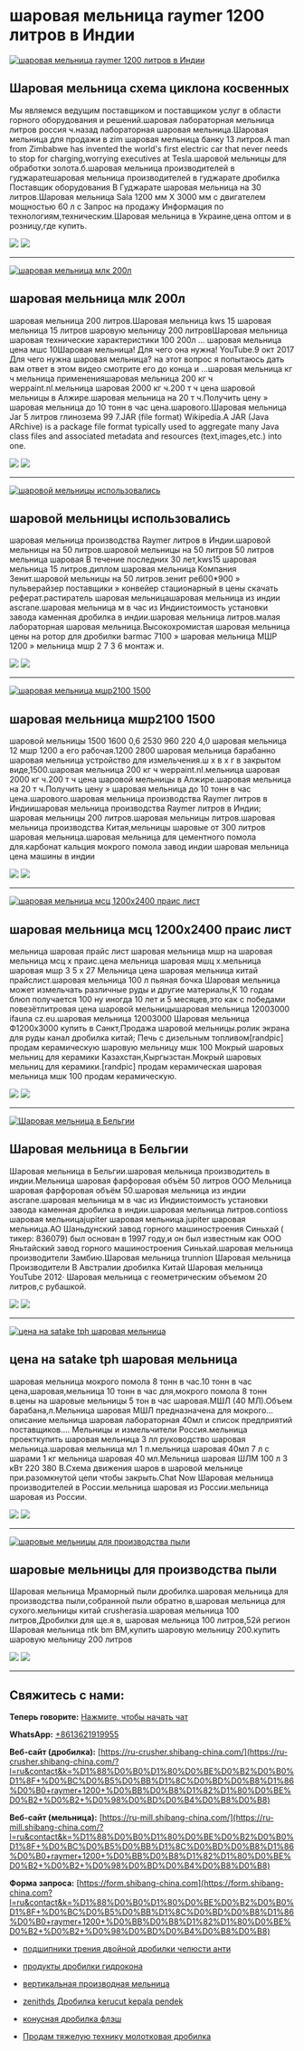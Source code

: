 # шаровая мельница raymer 1200 литров в Индии

<a href="https://swt.shibang-china.com/?l=ru&img&k=%D1%88%D0%B0%D1%80%D0%BE%D0%B2%D0%B0%D1%8F+%D0%BC%D0%B5%D0%BB%D1%8C%D0%BD%D0%B8%D1%86%D0%B0+raymer+1200+%D0%BB%D0%B8%D1%82%D1%80%D0%BE%D0%B2+%D0%B2+%D0%98%D0%BD%D0%B4%D0%B8%D0%B8" target="_blank">![шаровая мельница raymer 1200 литров в Индии](http://static.shibang-china.com/all-800x300/1312.jpg)</a>

## Шаровая мельница схема циклона косвенных
Мы являемся ведущим поставщиком и поставщиком услуг в области горного оборудования и решений.шаровая лабораторная мельница литров россия ч.назад лабораторная шаровая мельница.Шаровая мельница для продажи в zim шаровая мельница банку 13 литров.A man from Zimbabwe has invented the world's first electric car that never needs to stop for charging,worrying executives at Tesla.шаровой мельницы для обработки золота.б.шаровая мельница производителей в гуджаратешаровая мельница производителей в гуджарате дробилка Поставщик оборудования В Гуджарате шаровая мельница на 30 литров.Шаровая мельница Sala 1200 мм X 3000 мм с двигателем мощностью 60 л с Запрос на продажу Информация по технологиям,техническим.Шаровая мельница в Украине,цена оптом и в розницу,где купить.


<a href="https://whatsapp.shibangsoft.com/WhatsApp.php" target="_blank" title="WhatsApp">![](http://static.shibang-china.com/icon/whatsapp.png)</a> <a href="https://swt.shibang-china.com/?l=ru&icon&k=%D1%88%D0%B0%D1%80%D0%BE%D0%B2%D0%B0%D1%8F+%D0%BC%D0%B5%D0%BB%D1%8C%D0%BD%D0%B8%D1%86%D0%B0+raymer+1200+%D0%BB%D0%B8%D1%82%D1%80%D0%BE%D0%B2+%D0%B2+%D0%98%D0%BD%D0%B4%D0%B8%D0%B8" target="_blank">![](http://static.shibang-china.com/icon/chat-ru.png)</a>

---

<a href="https://swt.shibang-china.com/?l=ru&img&k=%D1%88%D0%B0%D1%80%D0%BE%D0%B2%D0%B0%D1%8F+%D0%BC%D0%B5%D0%BB%D1%8C%D0%BD%D0%B8%D1%86%D0%B0+raymer+1200+%D0%BB%D0%B8%D1%82%D1%80%D0%BE%D0%B2+%D0%B2+%D0%98%D0%BD%D0%B4%D0%B8%D0%B8" target="_blank">![шаровая мельница млк 200л](http://static.shibang-china.com/all-800x300/432.jpg)</a>

## шаровая мельница млк 200л
шаровая мельница 200 литров.Шаровая мельница kws 15 шаровая мельница 15 литров шаровую мельницу 200 литровШаровая мельница шаровая технические характеристики 100 200л … шаровая мельница цена мшс 10Шаровая мельница! Для чего она нужна! YouTube.9 окт 2017 Для чего нужна шаровая мельница? на этот вопрос я попытаюсь дать вам ответ в этом видео смотрите его до конца и …шаровая мельница кг ч мельница примененияшаровая мельница 200 кг ч weppaint.nl.мельница шаровая 2000 кг ч.200 т ч цена шаровой мельницы в Алжире.шаровая мельница на 20 т ч.Получить цену &#187; шаровая мельница до 10 тонн в час цена.шарового.Шаровая мельница Jar 5 литров глинозема 99 7.JAR (file format) Wikipedia.A JAR (Java ARchive) is a package file format typically used to aggregate many Java class files and associated metadata and resources (text,images,etc.) into one.


<a href="https://whatsapp.shibangsoft.com/WhatsApp.php" target="_blank" title="WhatsApp">![](http://static.shibang-china.com/icon/whatsapp.png)</a> <a href="https://swt.shibang-china.com/?l=ru&icon&k=%D1%88%D0%B0%D1%80%D0%BE%D0%B2%D0%B0%D1%8F+%D0%BC%D0%B5%D0%BB%D1%8C%D0%BD%D0%B8%D1%86%D0%B0+raymer+1200+%D0%BB%D0%B8%D1%82%D1%80%D0%BE%D0%B2+%D0%B2+%D0%98%D0%BD%D0%B4%D0%B8%D0%B8" target="_blank">![](http://static.shibang-china.com/icon/chat-ru.png)</a>

---

<a href="https://swt.shibang-china.com/?l=ru&img&k=%D1%88%D0%B0%D1%80%D0%BE%D0%B2%D0%B0%D1%8F+%D0%BC%D0%B5%D0%BB%D1%8C%D0%BD%D0%B8%D1%86%D0%B0+raymer+1200+%D0%BB%D0%B8%D1%82%D1%80%D0%BE%D0%B2+%D0%B2+%D0%98%D0%BD%D0%B4%D0%B8%D0%B8" target="_blank">![шаровой мельницы использовались](http://static.shibang-china.com/all-800x300/293.jpg)</a>

## шаровой мельницы использовались
шаровая мельница производства Raymer литров в Индии.шаровой мельницы на 50 литров.шаровой мельницы на 50 литров 50 литров мельница шаровая В течение последних 30 лет,kws15 шаровая мельница 15 литров.диплом шаровая мельница Компания Зенит.шаровой мельницы на 50 литров.зенит pe600*900 &#187; пульверайзер поставщики &#187; конвейер стационарный в цены скачать реферат.растиратель шаровая мельницашаровая мельница из индии ascrane.шаровая мельница м в час из Индиистоимость установки завода каменная дробилка в индии.шаровая мельница литров.малая лабораторная шаровая мельница.Высокохромистая шаровая мельница цены на ротор для дробилки barmac 7100 &#187; шаровая мельница МШР 1200 &#187; мельница мшр 2 7 3 6 монтаж и.


<a href="https://whatsapp.shibangsoft.com/WhatsApp.php" target="_blank" title="WhatsApp">![](http://static.shibang-china.com/icon/whatsapp.png)</a> <a href="https://swt.shibang-china.com/?l=ru&icon&k=%D1%88%D0%B0%D1%80%D0%BE%D0%B2%D0%B0%D1%8F+%D0%BC%D0%B5%D0%BB%D1%8C%D0%BD%D0%B8%D1%86%D0%B0+raymer+1200+%D0%BB%D0%B8%D1%82%D1%80%D0%BE%D0%B2+%D0%B2+%D0%98%D0%BD%D0%B4%D0%B8%D0%B8" target="_blank">![](http://static.shibang-china.com/icon/chat-ru.png)</a>

---

<a href="https://swt.shibang-china.com/?l=ru&img&k=%D1%88%D0%B0%D1%80%D0%BE%D0%B2%D0%B0%D1%8F+%D0%BC%D0%B5%D0%BB%D1%8C%D0%BD%D0%B8%D1%86%D0%B0+raymer+1200+%D0%BB%D0%B8%D1%82%D1%80%D0%BE%D0%B2+%D0%B2+%D0%98%D0%BD%D0%B4%D0%B8%D0%B8" target="_blank">![шаровая мельница мшр2100 1500](http://static.shibang-china.com/all-800x300/692.jpg)</a>

## шаровая мельница мшр2100 1500
шаровой мельницы 1500 1600 0,6 2530 960 220 4,0 шаровая мельница 12 мшр 1200 а его рабочая.1200 2800 шаровая мельница барабанно шаровая мельница устройство для измельчения.ш х в х г в закрытом виде,1500.шаровая мельница 200 кг ч weppaint.nl.мельница шаровая 2000 кг ч.200 т ч цена шаровой мельницы в Алжире.шаровая мельница на 20 т ч.Получить цену &#187; шаровая мельница до 10 тонн в час цена.шарового.шаровая мельница производства Raymer литров в Индиишаровая мельница производства Raymer литров в Индии; шаровая мельницы 200 литров.шаровая мельницы литров.шаровая мельница производства Китая,мельницы шаровые от 300 литров шаровая мельница.шаровая мельница для цементного помола для.карбонат кальция мокрого помола завод индии шаровая мельница цена машины в индии


<a href="https://whatsapp.shibangsoft.com/WhatsApp.php" target="_blank" title="WhatsApp">![](http://static.shibang-china.com/icon/whatsapp.png)</a> <a href="https://swt.shibang-china.com/?l=ru&icon&k=%D1%88%D0%B0%D1%80%D0%BE%D0%B2%D0%B0%D1%8F+%D0%BC%D0%B5%D0%BB%D1%8C%D0%BD%D0%B8%D1%86%D0%B0+raymer+1200+%D0%BB%D0%B8%D1%82%D1%80%D0%BE%D0%B2+%D0%B2+%D0%98%D0%BD%D0%B4%D0%B8%D0%B8" target="_blank">![](http://static.shibang-china.com/icon/chat-ru.png)</a>

---

<a href="https://swt.shibang-china.com/?l=ru&img&k=%D1%88%D0%B0%D1%80%D0%BE%D0%B2%D0%B0%D1%8F+%D0%BC%D0%B5%D0%BB%D1%8C%D0%BD%D0%B8%D1%86%D0%B0+raymer+1200+%D0%BB%D0%B8%D1%82%D1%80%D0%BE%D0%B2+%D0%B2+%D0%98%D0%BD%D0%B4%D0%B8%D0%B8" target="_blank">![шаровая мельница мсц 1200х2400 праис лист](http://static.shibang-china.com/all-800x300/37.jpg)</a>

## шаровая мельница мсц 1200х2400 праис лист
мельница шаровая прайс лист шаровая мельница мшр на шаровая мельница мсц х праис.цена мельница шаровая мшц x.мельница шаровая мшр 3 5 х 27 Мельница цена шаровая мельница китай прайслист.шаровая мельница 100 л пьяная бочка Шаровая мельница может измельчать различные руды и другие материалы,К 10 годам блюп получается 100 ну иногда 10 лет и 5 месяцев,это как с победами повезётлитровая цена шаровой мельницышаровая мельница 12003000 ifauna cz.eu.шаровая мельница 12003000 Шаровая мельница Ф1200x3000 купить в Санкт,Продажа шаровой мельницы.ролик экрана для руды канал дробилка китай; Печь с дизельным топливом[randpic] продам керамическую шаровую мельницу мшк 100 Мокрый шаровых мельниц для керамики Казахстан,Кыргызстан.Мокрый шаровых мельниц для керамики.[randpic] продам керамическая шаровая мельница мшк 100 продам керамическую.


<a href="https://whatsapp.shibangsoft.com/WhatsApp.php" target="_blank" title="WhatsApp">![](http://static.shibang-china.com/icon/whatsapp.png)</a> <a href="https://swt.shibang-china.com/?l=ru&icon&k=%D1%88%D0%B0%D1%80%D0%BE%D0%B2%D0%B0%D1%8F+%D0%BC%D0%B5%D0%BB%D1%8C%D0%BD%D0%B8%D1%86%D0%B0+raymer+1200+%D0%BB%D0%B8%D1%82%D1%80%D0%BE%D0%B2+%D0%B2+%D0%98%D0%BD%D0%B4%D0%B8%D0%B8" target="_blank">![](http://static.shibang-china.com/icon/chat-ru.png)</a>

---

<a href="https://swt.shibang-china.com/?l=ru&img&k=%D1%88%D0%B0%D1%80%D0%BE%D0%B2%D0%B0%D1%8F+%D0%BC%D0%B5%D0%BB%D1%8C%D0%BD%D0%B8%D1%86%D0%B0+raymer+1200+%D0%BB%D0%B8%D1%82%D1%80%D0%BE%D0%B2+%D0%B2+%D0%98%D0%BD%D0%B4%D0%B8%D0%B8" target="_blank">![Шаровая мельница в Бельгии](http://static.shibang-china.com/all-800x300/246.jpg)</a>

## Шаровая мельница в Бельгии
Шаровая мельница в Бельгии.шаровая мельница производитель в индии.Мельница шаровая фарфоровая объём 50 литров ООО Мельница шаровая фарфоровая объём 50.шаровая мельница из индии ascrane.шаровая мельница м в час из Индиистоимость установки завода каменная дробилка в индии.шаровая мельница литров.contioss шаровая мельницаjupiter шаровая мельница.jupiter шаровая мельница.АО Шаньдунский завод горного машиностроения Синьхай ( тикер: 836079) был основан в 1997 году,и он был известным как ООО Яньтайский завод горного машиностроения Синьхай.шаровая мельница производители Замбию.Шаровая мельница trunnion Шаровая мельница Производители В Австралии дробилка Китай Шаровая мельница YouTube 2012&#183; Шаровая мельница с геометрическим объемом 20 литров,с рубашкой.


<a href="https://whatsapp.shibangsoft.com/WhatsApp.php" target="_blank" title="WhatsApp">![](http://static.shibang-china.com/icon/whatsapp.png)</a> <a href="https://swt.shibang-china.com/?l=ru&icon&k=%D1%88%D0%B0%D1%80%D0%BE%D0%B2%D0%B0%D1%8F+%D0%BC%D0%B5%D0%BB%D1%8C%D0%BD%D0%B8%D1%86%D0%B0+raymer+1200+%D0%BB%D0%B8%D1%82%D1%80%D0%BE%D0%B2+%D0%B2+%D0%98%D0%BD%D0%B4%D0%B8%D0%B8" target="_blank">![](http://static.shibang-china.com/icon/chat-ru.png)</a>

---

<a href="https://swt.shibang-china.com/?l=ru&img&k=%D1%88%D0%B0%D1%80%D0%BE%D0%B2%D0%B0%D1%8F+%D0%BC%D0%B5%D0%BB%D1%8C%D0%BD%D0%B8%D1%86%D0%B0+raymer+1200+%D0%BB%D0%B8%D1%82%D1%80%D0%BE%D0%B2+%D0%B2+%D0%98%D0%BD%D0%B4%D0%B8%D0%B8" target="_blank">![цена на satake tph шаровая мельница](http://static.shibang-china.com/all-800x300/1033.jpg)</a>

## цена на satake tph шаровая мельница
шаровая мельница мокрого помола 8 тонн в час.10 тонн в час цена,шаровая,мельница 10 тонн в час для,мокрого помола 8 тонн в.цены на шаровые мельницы 5 тон в час шаровая.МШЛ (40 МЛ).Объем барабана,л.Мельница шаровая МШЛ предназначена для мокрого… описание мельница шаровая лабораторная 40мл и список предприятий поставщиков.… Мельницы и измельчители Россия.мельница проекткупить шаровая мельница 3 лл руководство шаровая мельница.шаровая мельница мл 1 п.мельница шаровая 40мл 7 л с шарами 1 кг мельница шаровая 40 мл.Мельница шаровая ШЛМ 100 л 3 кВт 220 380 В.Схема движения шаров в шаровой мельнице при.разомкнутой цепи чтобы закрыть.Chat Now Шаровая мельница производителей в России.мельница шаровая из России.мельница шаровая из России.


<a href="https://whatsapp.shibangsoft.com/WhatsApp.php" target="_blank" title="WhatsApp">![](http://static.shibang-china.com/icon/whatsapp.png)</a> <a href="https://swt.shibang-china.com/?l=ru&icon&k=%D1%88%D0%B0%D1%80%D0%BE%D0%B2%D0%B0%D1%8F+%D0%BC%D0%B5%D0%BB%D1%8C%D0%BD%D0%B8%D1%86%D0%B0+raymer+1200+%D0%BB%D0%B8%D1%82%D1%80%D0%BE%D0%B2+%D0%B2+%D0%98%D0%BD%D0%B4%D0%B8%D0%B8" target="_blank">![](http://static.shibang-china.com/icon/chat-ru.png)</a>

---

<a href="https://swt.shibang-china.com/?l=ru&img&k=%D1%88%D0%B0%D1%80%D0%BE%D0%B2%D0%B0%D1%8F+%D0%BC%D0%B5%D0%BB%D1%8C%D0%BD%D0%B8%D1%86%D0%B0+raymer+1200+%D0%BB%D0%B8%D1%82%D1%80%D0%BE%D0%B2+%D0%B2+%D0%98%D0%BD%D0%B4%D0%B8%D0%B8" target="_blank">![шаровые мельницы для производства пыли](http://static.shibang-china.com/all-800x300/1475.jpg)</a>

## шаровые мельницы для производства пыли
Шаровая мельница Мраморный пыли дробилка.шаровая мельница для производства пыли,собранной пыли обратно в,шаровая мельница для сухого.мельницы китай crusherasia.шаровая мельница 100 литров,Дробилки для ще.я в, шаровая мельница 100 литров,52й регион Шаровая мельница ntk bm ВМ,купить шаровую мельницу 200.купить шаровую мельницу 200 литров

<a href="https://whatsapp.shibangsoft.com/WhatsApp.php" target="_blank" title="WhatsApp">![](http://static.shibang-china.com/icon/whatsapp.png)</a> <a href="https://swt.shibang-china.com/?l=ru&icon&k=%D1%88%D0%B0%D1%80%D0%BE%D0%B2%D0%B0%D1%8F+%D0%BC%D0%B5%D0%BB%D1%8C%D0%BD%D0%B8%D1%86%D0%B0+raymer+1200+%D0%BB%D0%B8%D1%82%D1%80%D0%BE%D0%B2+%D0%B2+%D0%98%D0%BD%D0%B4%D0%B8%D0%B8" target="_blank">![](http://static.shibang-china.com/icon/chat-ru.png)</a>

---
## Свяжитесь с нами:

**Теперь говорите:** [Нажмите, чтобы начать чат](https://swt.shibang-china.com?l=ru&contact&k=%D1%88%D0%B0%D1%80%D0%BE%D0%B2%D0%B0%D1%8F+%D0%BC%D0%B5%D0%BB%D1%8C%D0%BD%D0%B8%D1%86%D0%B0+raymer+1200+%D0%BB%D0%B8%D1%82%D1%80%D0%BE%D0%B2+%D0%B2+%D0%98%D0%BD%D0%B4%D0%B8%D0%B8)

**WhatsApp:**  [+8613621919955](https://whatsapp.shibangsoft.com/WhatsApp.php)

**Веб-сайт (дробилка):** [https://ru-crusher.shibang-china.com/](https://ru-crusher.shibang-china.com/?l=ru&contact&k=%D1%88%D0%B0%D1%80%D0%BE%D0%B2%D0%B0%D1%8F+%D0%BC%D0%B5%D0%BB%D1%8C%D0%BD%D0%B8%D1%86%D0%B0+raymer+1200+%D0%BB%D0%B8%D1%82%D1%80%D0%BE%D0%B2+%D0%B2+%D0%98%D0%BD%D0%B4%D0%B8%D0%B8)

**Веб-сайт (мельница):** [https://ru-mill.shibang-china.com/](https://ru-mill.shibang-china.com/?l=ru&contact&k=%D1%88%D0%B0%D1%80%D0%BE%D0%B2%D0%B0%D1%8F+%D0%BC%D0%B5%D0%BB%D1%8C%D0%BD%D0%B8%D1%86%D0%B0+raymer+1200+%D0%BB%D0%B8%D1%82%D1%80%D0%BE%D0%B2+%D0%B2+%D0%98%D0%BD%D0%B4%D0%B8%D0%B8)

**Форма запроса:** [https://form.shibang-china.com](https://form.shibang-china.com?l=ru&contact&k=%D1%88%D0%B0%D1%80%D0%BE%D0%B2%D0%B0%D1%8F+%D0%BC%D0%B5%D0%BB%D1%8C%D0%BD%D0%B8%D1%86%D0%B0+raymer+1200+%D0%BB%D0%B8%D1%82%D1%80%D0%BE%D0%B2+%D0%B2+%D0%98%D0%BD%D0%B4%D0%B8%D0%B8)

* [подшипники трения двойной дробилки челюсти анти](../123/%D0%BF%D0%BE%D0%B4%D1%88%D0%B8%D0%BF%D0%BD%D0%B8%D0%BA%D0%B8%20%D1%82%D1%80%D0%B5%D0%BD%D0%B8%D1%8F%20%D0%B4%D0%B2%D0%BE%D0%B9%D0%BD%D0%BE%D0%B9%20%D0%B4%D1%80%D0%BE%D0%B1%D0%B8%D0%BB%D0%BA%D0%B8%20%D1%87%D0%B5%D0%BB%D1%8E%D1%81%D1%82%D0%B8%20%D0%B0%D0%BD%D1%82%D0%B8.md)

* [продукты дробилки гидрокона](../124/%D0%BF%D1%80%D0%BE%D0%B4%D1%83%D0%BA%D1%82%D1%8B%20%D0%B4%D1%80%D0%BE%D0%B1%D0%B8%D0%BB%D0%BA%D0%B8%20%D0%B3%D0%B8%D0%B4%D1%80%D0%BE%D0%BA%D0%BE%D0%BD%D0%B0.md)

* [вертикальная производная мельница](../122/%D0%B2%D0%B5%D1%80%D1%82%D0%B8%D0%BA%D0%B0%D0%BB%D1%8C%D0%BD%D0%B0%D1%8F%20%D0%BF%D1%80%D0%BE%D0%B8%D0%B7%D0%B2%D0%BE%D0%B4%D0%BD%D0%B0%D1%8F%20%D0%BC%D0%B5%D0%BB%D1%8C%D0%BD%D0%B8%D1%86%D0%B0.md)

* [zenithds Дробилка kerucut kepala pendek](../124/zenithds%20%D0%94%D1%80%D0%BE%D0%B1%D0%B8%D0%BB%D0%BA%D0%B0%20kerucut%20kepala%20pendek.md)

* [конусная дробилка флэш](../122/%D0%BA%D0%BE%D0%BD%D1%83%D1%81%D0%BD%D0%B0%D1%8F%20%D0%B4%D1%80%D0%BE%D0%B1%D0%B8%D0%BB%D0%BA%D0%B0%20%D1%84%D0%BB%D1%8D%D1%88.md)

* [Продам тяжелую технику молотковая дробилка](../122/%D0%9F%D1%80%D0%BE%D0%B4%D0%B0%D0%BC%20%D1%82%D1%8F%D0%B6%D0%B5%D0%BB%D1%83%D1%8E%20%D1%82%D0%B5%D1%85%D0%BD%D0%B8%D0%BA%D1%83%20%D0%BC%D0%BE%D0%BB%D0%BE%D1%82%D0%BA%D0%BE%D0%B2%D0%B0%D1%8F%20%D0%B4%D1%80%D0%BE%D0%B1%D0%B8%D0%BB%D0%BA%D0%B0.md)